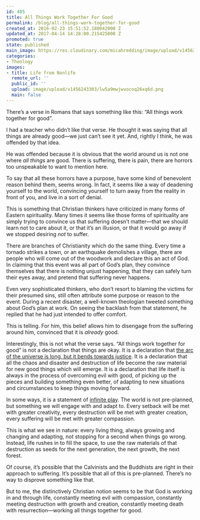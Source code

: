 ```yaml
---
id: 485
title: All Things Work Together For Good
permalink: /blog/all-things-work-together-for-good
created_at: 2016-02-23 15:51:52.188042000 Z
updated_at: 2017-04-14 14:28:00.215425000 Z
promoted: true
state: published
main_image: https://res.cloudinary.com/micahredding/image/upload/v1456243303/lw5a9mwjwvocoq26xq6d.png
categories:
- Theology
images:
- title: Life from Nonlife
  remote_url: ''
  public_id: ''
  upload: image/upload/v1456243303/lw5a9mwjwvocoq26xq6d.png
  main: false
---
```

There’s a verse in Romans that says something like this: “All things work together for good”.

I had a teacher who didn’t like that verse. He thought it was saying that all things are already good—we just can’t see it yet. And, rightly I think, he was offended by that idea.

He was offended because it is obvious that the world around us is not one where *all things* are good. There is suffering, there is pain, there are horrors too unspeakable to want to mention here.

To say that all these horrors have a purpose, have some kind of benevolent reason behind them, seems wrong. In fact, it seems like a way of deadening yourself to the world, convincing yourself to turn away from the reality in front of you, and live in a sort of denial.

This is something that Christian thinkers have criticized in many forms of Eastern spirituality. Many times it seems like those forms of spirituality are simply trying to convince us that suffering doesn’t matter—that we should learn not to care about it, or that it’s an illusion, or that it would go away if we stopped desiring *not* to suffer.

There are branches of Christianity which do the same thing. Every time a tornado strikes a town, or an earthquake demolishes a village, there are people who will come out of the woodwork and declare this an act of God. In claiming that this event was all part of God’s plan, they convince themselves that there is nothing unjust happening, that they can safely turn their eyes away, and pretend that  suffering never happens.

Even very sophisticated thinkers, who don’t resort to blaming the victims for their presumed sins, still often attribute some purpose or reason to the event. During a recent disaster, a well-known theologian tweeted something about God’s plan at work. On seeing the backlash from that statement, he replied that he had just intended to offer comfort.

This is telling. For him, this belief allows him to disengage from the suffering around him, convinced that it is *already* good.

Interestingly, this is not what the verse says. “All things work together for good” is not a declaration that things are okay. It is a declaration that [the arc of the universe is long, but it bends towards justice](http://micahredding.com/blog/2013/04/21/better-apocalypse). It is a declaration that all the chaos and disaster and destruction of life become the raw material for new good things which will emerge. It is a declaration that life itself is always in the process of overcoming evil with good, of picking up the pieces and building something even better, of adapting to new situations and circumstances to keep things moving forward.

In some ways, it is a statement of [infinite play](http://micahredding.com/blog/2015/12/31/what-i-would-write). The world is not pre-planned, but something we will engage with and adapt to. Every setback will be met with greater creativity, every destruction will be met with greater creation, every suffering will be met with greater compassion.

This is what we see in nature: every living thing, always growing and changing and adapting, not stopping for a second when things go wrong. Instead, life rushes in to fill the space, to use the raw materials of that destruction as seeds for the next generation, the next growth, the next forest.

Of course, it’s possible that the Calvinists and the Buddhists are right in their approach to suffering. It’s possible that all of this is pre-planned. There’s no way to disprove something like that.

But to me, the distinctively Christian notion seems to be that God is working in and through life, constantly meeting evil with compassion, constantly meeting destruction with growth and creation, constantly meeting death with resurrection—working all things together for good.
